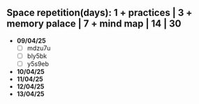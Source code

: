 ## Space repetition(days): 1 + practices | 3 + memory palace | 7 + mind map | 14 | 30

- **09/04/25**
    - [ ] mdzu7u
    - [ ] bly5bk
    - [ ] y5s9eb
- **10/04/25**
- **11/04/25**
- **12/04/25**
- **13/04/25**
